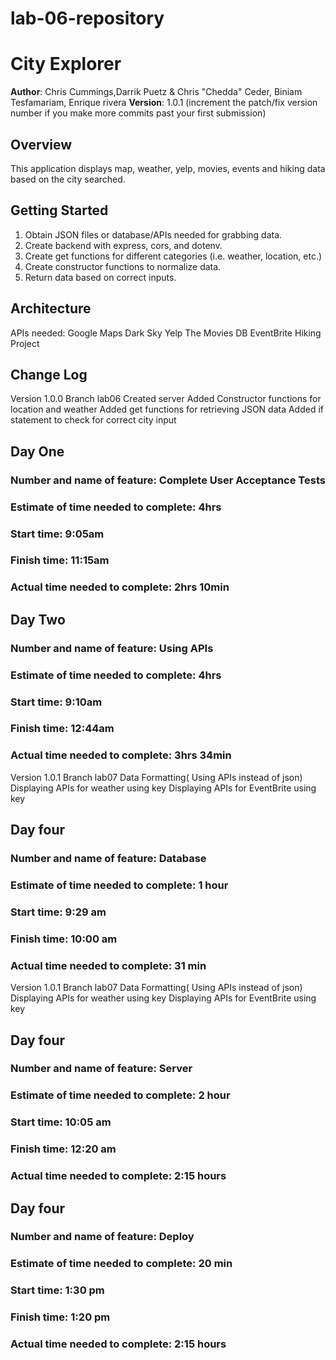 # lab-06-repository

# City Explorer

**Author**: Chris Cummings,Darrik Puetz & Chris "Chedda" Ceder, Biniam Tesfamariam, Enrique rivera
**Version**: 1.0.1 (increment the patch/fix version number if you make more commits past your first submission)

## Overview
<!-- Provide a high level overview of what this application is and why you are building it, beyond the fact that it's an assignment for this class. (i.e. What's your problem domain?) -->
This application displays map, weather, yelp, movies, events and hiking data based on the city searched.

## Getting Started
<!-- What are the steps that a user must take in order to build this app on their own machine and get it running? -->
1) Obtain JSON files or database/APIs needed for grabbing data.
2) Create backend with express, cors, and dotenv.
3) Create get functions for different categories (i.e. weather, location, etc.)
4) Create constructor functions to normalize data.
5) Return data based on correct inputs.

## Architecture
<!-- Provide a detailed description of the application design. What technologies (languages, libraries, etc) you're using, and any other relevant design information. -->
APIs needed:
    Google Maps
    Dark Sky
    Yelp
    The Movies DB
    EventBrite
    Hiking Project

## Change Log
<!-- Use this area to document the iterative changes made to your application as each feature is successfully implemented. Use time stamps. Here's an examples:

01-01-2001 4:59pm - Application now has a fully-functional express server, with a GET route for the location resource.

## Credits and Collaborations
<!-- Give credit (and a link) to other people or resources that helped you build this application. -->
Version 1.0.0
    Branch lab06
        Created server
        Added Constructor functions for location and weather
        Added get functions for retrieving JSON data
        Added if statement to check for correct city input

## Day One

### Number and name of feature: Complete User Acceptance Tests

### Estimate of time needed to complete: 4hrs

### Start time: 9:05am

### Finish time: 11:15am

### Actual time needed to complete: 2hrs 10min




## Day Two

### Number and name of feature: Using APIs

### Estimate of time needed to complete: 4hrs

### Start time: 9:10am

### Finish time: 12:44am

### Actual time needed to complete: 3hrs 34min
Version 1.0.1
    Branch lab07
        Data Formatting( Using APIs instead of json)
        Displaying APIs for weather using key
        Displaying APIs for EventBrite using key


## Day four

### Number and name of feature: Database

### Estimate of time needed to complete: 1 hour

### Start time: 9:29 am

### Finish time: 10:00 am

### Actual time needed to complete:  31 min
Version 1.0.1
    Branch lab07
        Data Formatting( Using APIs instead of json)
        Displaying APIs for weather using key
        Displaying APIs for EventBrite using key

## Day four

### Number and name of feature: Server

### Estimate of time needed to complete: 2 hour

### Start time: 10:05 am

### Finish time: 12:20 am

### Actual time needed to complete:  2:15 hours




## Day four

### Number and name of feature: Deploy

### Estimate of time needed to complete: 20 min

### Start time: 1:30 pm

### Finish time: 1:20 pm

### Actual time needed to complete:  2:15 hours